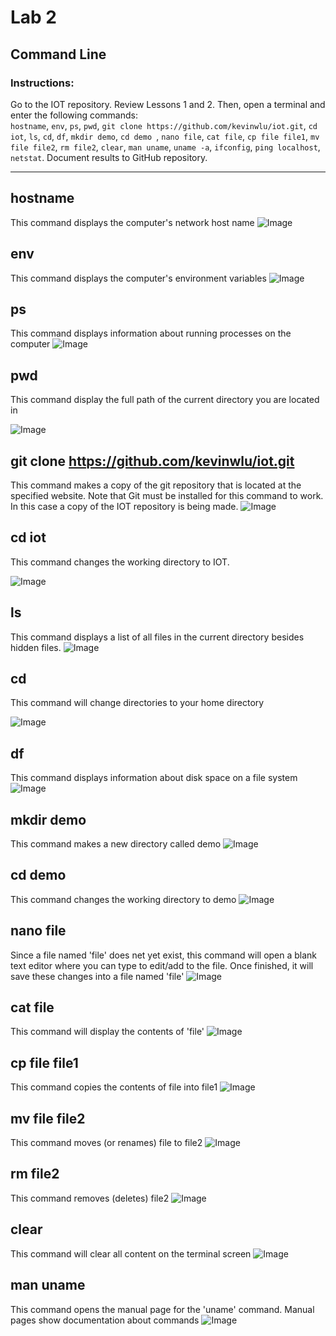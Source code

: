 # Lab 2
## Command Line 
### Instructions:
Go to the IOT repository. Review Lessons 1 and 2. Then, open a terminal and enter the following commands:</br>
`hostname`, 
`env`, 
`ps`, 
`pwd`, 
`git clone https://github.com/kevinwlu/iot.git`, 
`cd iot`, 
`ls`, 
`cd`, 
`df`, 
`mkdir demo`, 
`cd demo `, 
`nano file`, 
`cat file`, 
`cp file file1`, 
`mv file file2`, 
`rm file2`, 
`clear`, 
`man uname`, 
`uname -a`, 
`ifconfig`, 
`ping localhost`, 
`netstat`. 
Document results to GitHub repository.

---
## hostname
This command displays the computer's network host name
![Image](https://github.com/user-attachments/assets/d777f1d1-3a33-4e86-803e-8a1e75cba3b4)

## env
This command displays the computer's environment variables
![Image](https://github.com/user-attachments/assets/f84adf1c-85d5-4749-8512-502d95b512b6)

## ps
This command displays information about running processes on the computer
![Image](https://github.com/user-attachments/assets/bb90b61f-6da9-46f0-9f17-ba12e68c3020)

## pwd
This command display the full path of the current directory you are located in

![Image](https://github.com/user-attachments/assets/1fa2e96f-39ed-40e8-bc5a-a8a2a5ebc086)

## git clone https://github.com/kevinwlu/iot.git
This command makes a copy of the git repository that is located at the specified website. Note that Git must be installed for this command to work. 
In this case a copy of the IOT repository is being made.
![Image](https://github.com/user-attachments/assets/87838ae4-ca98-48e5-85e2-0f76a1d01d12)

## cd iot
This command changes the working directory to IOT. 

![Image](https://github.com/user-attachments/assets/1a767092-3f18-4306-903b-3731c53073b3)

## ls
This command displays a list of all files in the current directory besides hidden files. 
![Image](https://github.com/user-attachments/assets/57c24745-ece3-4342-91be-420c9a7cd558)

## cd
This command will change directories to your home directory 

![Image](https://github.com/user-attachments/assets/ea29c308-426d-403f-9e36-e1fcad1297c8)

## df
This command displays information about disk space on a file system
![Image](https://github.com/user-attachments/assets/14732598-95f4-4e3e-b587-c0c7272afec3)

## mkdir demo
This command makes a new directory called demo
![Image](https://github.com/user-attachments/assets/b6a107d3-fca4-4e22-a438-8efe1c953db4)

## cd demo
This command changes the working directory to demo
![Image](https://github.com/user-attachments/assets/ff65a451-cc5f-4dff-b59c-9f85e7a4cea3)

## nano file
Since a file named 'file' does net yet exist, this command will open a blank text editor where you can type to edit/add to the file. Once finished, it will save these changes into a file named 'file'
![Image](https://github.com/user-attachments/assets/3a8e566d-1ab6-47ab-9b72-dddbb214412a)

## cat file
This command will display the contents of 'file'
![Image](https://github.com/user-attachments/assets/af1190c7-96a1-4592-b83c-773aa9728e85)

## cp file file1
This command copies the contents of file into file1
![Image](https://github.com/user-attachments/assets/327024ef-3a16-4e75-86fb-0d235e3a1114)

## mv file file2
This command moves (or renames) file to file2
![Image](https://github.com/user-attachments/assets/0baf8497-e6a8-4c61-8e62-ad478678a53a)

## rm file2
This command removes (deletes) file2
![Image](https://github.com/user-attachments/assets/05c3566b-d2d6-4400-9dd1-f74f4995ea7e)

## clear
This command will clear all content on the terminal screen
![Image](https://github.com/user-attachments/assets/c4095311-6ec3-4bb7-89eb-e87d4f053d29)

## man uname
This command opens the manual page for the 'uname' command. Manual pages show documentation about commands
![Image](https://github.com/user-attachments/assets/64c18179-2a10-4af9-8f8f-0c6274d7de08)
